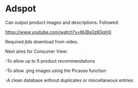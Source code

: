 # Adspot


Can output product images and descriptions. Followed:

https://www.youtube.com/watch?v=WJBs0zKGqH0

Required jtds download from video.




Next aims for Consumer View:

-To allow up to 5 product recommendations

-To allow .png images using the Picasso function

-A clean database without duplicates or miscellaneous entries








 
